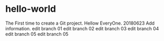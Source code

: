 # hello-world
The First time to create a Git project.
Hellow EveryOne.
20180623
Add information.
edit branch 01
edit branch 02
edit branch 03
edit branch 04
edit branch 05
edit branch 05
